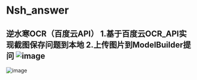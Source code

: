 # Nsh_answer
逆水寒OCR（百度云API）
1.基于百度云OCR_API实现截图保存问题到本地
2.上传图片到ModelBuilder提问
![image](https://github.com/user-attachments/assets/a393f4b7-66ee-4510-9ae7-df6f463f4f8d)
----------------------------------------------------------------------------------------------

![image](https://github.com/user-attachments/assets/2acdd2ac-8e9f-447d-98ba-b0054ccbb1e5)
